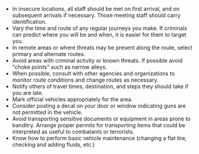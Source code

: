 [Title]: # (Journey Guidelines)
[Order]: # (1)

*   In insecure locations, all staff should be met on first arrival, and on subsequent arrivals if necessary.  Those meeting staff should carry identification.
*   Vary the time and route of any regular journeys you make.  If criminals can predict where you will be and when, it is easier for them to target you.
*   In remote areas or where threats may be present along the route, select primary and alternate routes.
*   Avoid areas with criminal activity or known threats. If possible avoid "choke points" such as narrow alleys.
*    When possible, consult with other agencies and organizations to monitor route conditions and change routes as necessary.
*   Notify others of travel times, destination, and steps they should take if you are late.
*   Mark official vehicles appropriately for the area.
*   Consider posting a decal on your door or window indicating guns are not permitted in the vehicle.
*   Avoid transporting sensitive documents or equipment in areas prone to banditry. Arrange proper permits for transporting items that could be interpreted as useful to combatants or terrorists.
*   Know how to perform basic vehicle maintenance (changing a flat tire, checking and adding fluids, etc.)